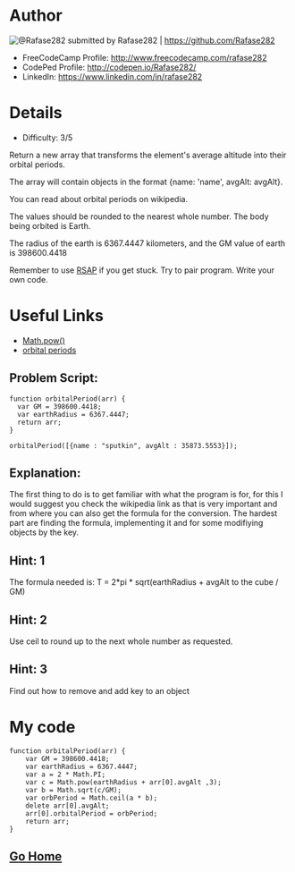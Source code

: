 # Author

![@Rafase282](https://avatars0.githubusercontent.com/Rafase282?&s=128) submitted by Rafase282 | https://github.com/Rafase282

* FreeCodeCamp Profile: http://www.freecodecamp.com/rafase282
* CodePed Profile: http://codepen.io/Rafase282/
* LinkedIn: https://www.linkedin.com/in/rafase282

# Details

* Difficulty: 3/5

Return a new array that transforms the element's average altitude into their orbital periods.

The array will contain objects in the format {name: 'name', avgAlt: avgAlt}.

You can read about orbital periods on wikipedia.

The values should be rounded to the nearest whole number. The body being orbited is Earth.

The radius of the earth is 6367.4447 kilometers, and the GM value of earth is 398600.4418

Remember to use [RSAP](http://www.freecodecamp.com/field-guide/how-do-i-get-help-when-I-get-stuck) if you get stuck. Try to pair program. Write your own code.


# Useful Links

* [Math.pow()](https://developer.mozilla.org/en-US/docs/Web/JavaScript/Reference/Global_Objects/Math/pow)
* [orbital periods](http://en.wikipedia.org/wiki/Orbital_period)

## Problem Script:

```
function orbitalPeriod(arr) {
  var GM = 398600.4418;
  var earthRadius = 6367.4447;
  return arr;
}

orbitalPeriod([{name : "sputkin", avgAlt : 35873.5553}]);
```

## Explanation:

The first thing to do is to get familiar with what the program is for, for this I would suggest you check the wikipedia link as that is very important and from where you can also get the formula for the conversion. The hardest part are finding the formula, implementing it and for some modifiying objects by the key.

## Hint: 1

The formula needed is: T = 2*pi * sqrt(earthRadius + avgAlt to the cube / GM)

## Hint: 2
Use ceil to round up to the next whole number as requested.

## Hint: 3
Find out how to remove and add key to an object

# My code

```
function orbitalPeriod(arr) {
	var GM = 398600.4418;
	var earthRadius = 6367.4447;
	var a = 2 * Math.PI;
	var c = Math.pow(earthRadius + arr[0].avgAlt ,3);
	var b = Math.sqrt(c/GM);
	var orbPeriod = Math.ceil(a * b);
	delete arr[0].avgAlt;
	arr[0].orbitalPeriod = orbPeriod;
	return arr;
}
```

## [Go Home](https://github.com/Rafase282/My-FreeCodeCamp-Code/wiki)